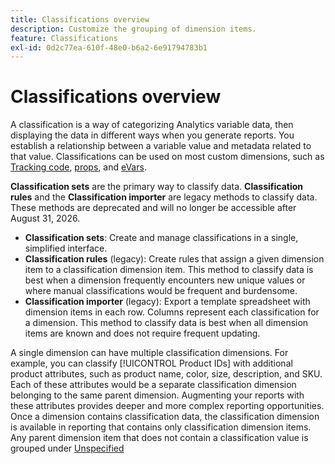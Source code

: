 ```yaml
---
title: Classifications overview
description: Customize the grouping of dimension items.
feature: Classifications
exl-id: 0d2c77ea-610f-48e0-b6a2-6e91794783b1
---
```

# Classifications overview

A classification is a way of categorizing Analytics variable data, then displaying the data in different ways when you generate reports. You establish a relationship between a variable value and metadata related to that value. Classifications can be used on most custom dimensions, such as [Tracking code](/help/components/dimensions/tracking-code.md), [props](/help/components/dimensions/prop.md), and [eVars](/help/components/dimensions/evar.md).

**Classification sets** are the primary way to classify data. **Classification rules** and the **Classification importer** are legacy methods to classify data. These methods are deprecated and will no longer be accessible after August 31, 2026. 

* **Classification sets**: Create and manage classifications in a single, simplified interface.
* **Classification rules** (legacy): Create rules that assign a given dimension item to a classification dimension item. This method to classify data is best when a dimension frequently encounters new unique values or where manual classifications would be frequent and burdensome.
* **Classification importer** (legacy): Export a template spreadsheet with dimension items in each row. Columns represent each classification for a dimension. This method to classify data is best when all dimension items are known and does not require frequent updating.

A single dimension can have multiple classification dimensions. For example, you can classify [!UICONTROL Product IDs] with additional product attributes, such as product name, color, size, description, and SKU. Each of these attributes would be a separate classification dimension belonging to the same parent dimension. Augmenting your reports with these attributes provides deeper and more complex reporting opportunities. Once a dimension contains classification data, the classification dimension is available in reporting that contains only classification dimension items. Any parent dimension item that does not contain a classification value is grouped under [Unspecified](/help/technotes/unspecified.md)
